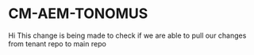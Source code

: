 # CM-AEM-TONOMUS
Hi This change is being made to check if we are able to pull our changes from tenant repo to main repo
